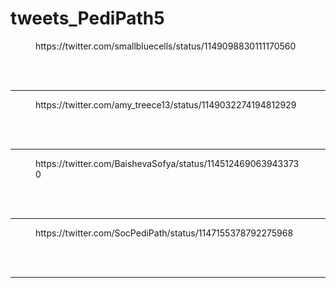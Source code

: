 # tweets_PediPath5


<figure class="wp-block-embed-twitter wp-block-embed is-type-rich">
<div class="wp-block-embed__wrapper">
https://twitter.com/smallbluecells/status/1149098830111170560</div></figure>
<br>
<br>
<hr>

<figure class="wp-block-embed-twitter wp-block-embed is-type-rich">
<div class="wp-block-embed__wrapper">
https://twitter.com/amy_treece13/status/1149032274194812929</div></figure>
<br>
<br>
<hr>

<figure class="wp-block-embed-twitter wp-block-embed is-type-rich">
<div class="wp-block-embed__wrapper">
https://twitter.com/BaishevaSofya/status/1145124690639433730</div></figure>
<br>
<br>
<hr>

<figure class="wp-block-embed-twitter wp-block-embed is-type-rich">
<div class="wp-block-embed__wrapper">
https://twitter.com/SocPediPath/status/1147155378792275968</div></figure>
<br>
<br>
<hr>
